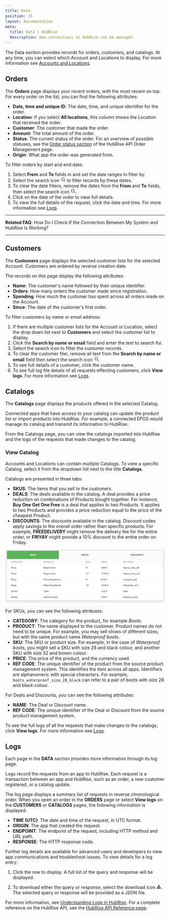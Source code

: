 ```yaml
---
title: Data
position: 15
layout: documentation
meta:
  title: Data | HubRise
  description: How connections to HubRise can be managed.
---
```


The Data section provides records for orders, customers, and catalogs. At any time, you can select which Account and Locations to display. For more information see [Accounts and Locations](/docs/getting-started/#accounts-and-locations).

## Orders

The **Orders** page displays your recent orders, with the most recent on top. For every order on the list, you can find the following attributes:

- **Date, time and unique ID**: The date, time, and unique identifier for the order.
- **Location**: If you select **All locations**, this column shows the Location that received the order.
- **Customer**: The customer that made the order.
- **Amount**: The total amount of the order.
- **Status**: The current status of the order. For an overview of possible statuses, see the [Order status section](/developers/api/order-management/#order-status) of the HubRise API Order Management page.
- **Origin**: What app the order was generated from.

To filter orders by start and end date:

1. Select **From** and **To** fields in and set the date ranges to filter by.
2. Select the search icon <InlineImage width="17" height="17">![Search icon](../images/061-search.png)</InlineImage> to filter records by these dates.
3. To clear the date filters, remove the dates from the **From** and **To** fields, then select the search icon <InlineImage width="17" height="17">![Search icon](../images/061-search.png)</InlineImage>.
4. Click on the date of the order to view full details.
5. To view the full details of the request, click the date and time. For more information see [Logs](/docs/data/#logs).

---

**Related FAQ**: <Link to="/docs/faqs/check-connection-between-my-system-and-hubrise/">How Do I Check If the Connection Between My System and HubRise Is Working?</Link>

---

## Customers

The **Customers** page displays the selected customer lists for the selected Account. Customers are ordered by reverse creation date.

The records on this page display the following attributes:

- **Name**: The customer's name followed by their unique identifier.
- **Orders**: How many orders the customer made since registration.
- **Spending**: How much the customer has spent across all orders made on the Account.
- **Since**: The date of the customer's first order.

To filter customers by name or email address:

1. If there are multiple customer lists for the Account or Location, select the drop down list next to **Customers** and select the customer list to display.
2. Click the **Search by name or email** field and enter the text to search for.
3. Select the search icon to filter the customer records.
4. To clear the customer filer, remove all text from the **Search by name or email** field then select the search icon <InlineImage width="17" height="17">![Search icon](../images/061-search.png)</InlineImage>.
5. To see full details of a customer, click the customer name.
6. To see full log file details of all requests effecting customers, click **View logs**. For more information see [Logs](/docs/data/#logs).

## Catalogs

The **Catalogs** page displays the products offered in the selected Catalog.

Connected apps that have access to your catalog can update the product list or import products into HubRise.
For example, a connected EPOS would manage its catalog and transmit its information to HubRise.

From the Catalogs page, you can view the catalogs imported into HubRise and the logs of the requests that made changes to the catalog.

### View Catalog

Accounts and Locations can contain multiple Catalogs. To view a specific Catalog, select it from the dropdown list next to the title **Catalogs**.

Catalogs are presented in three tabs:

- **SKUS**: The items that you sell to the customers.
- **DEALS**: The deals available in the catalog. 
  A deal provides a price reduction on combinations of Products bought together. For instance, **Buy One Get One Free** is a deal that applies to two Products. It applies to two Products and provides a price reduction equal to the price of the cheapest Product.
- **DISCOUNTS**: The discounts available in the catalog.
  Discount codes apply savings to the overall order rather than specific products. For example, **FREEDELIVERY** might remove the delivery fee for the entire order, or **FRIYAY** might provide a 10% discount to the entire order on Friday.

![HubRise Catalog Tabs](../images/053-en-catalog-tabs.png)

For SKUs, you can see the following attributes:

- **CATEGORY**: The category for the product, for example *Boots*.
- **PRODUCT**: The name displayed to the customer. Product names do not need to be unique. For example, you may sell shoes of different sizes, but with the same product name *Waterproof boots*.
- **SKU**: The SKU or product size. For example, in the case of *Waterproof boots*, you might sell a SKU with size 28 and black colour, and another SKU with size 32 and brown colour.
- **PRICE**: The price of the product, and the currency used.
- **REF CODE**: The unique identifier of the product from the source product management system. This identifies the item across all apps. Identifiers are alphanumeric with special characters. For example, `boots_waterproof_size_28_black` can refer to a pair of boots with size 28 and black colour.

For Deals and Discounts, you can see the following attributes:

- **NAME**: The Deal or Discount name.
- **REF CODE**: The unique identifier of the Deal or Discount from the source product management system.

To see the full logs of all the requests that make changes to the catalogs, click **View logs**. For more information see [Logs](/docs/data/#logs).

## Logs

Each page in the **DATA** section provides more information through its log page.

Logs record the requests from an app to HubRise. Each request is a transaction between an app and HubRise, such as an order, a new customer registered, or a catalog update.

The log page displays a summary list of requests in reverse chronological order. When you open an order in the **ORDERS** page or select **View logs** on the **CUSTOMERS** or **CATALOGS** pages, the following information is displayed:

- **TIME (UTC)**: The date and time of the request, in UTC format.
- **ORIGIN**: The app that created the request.
- **ENDPOINT**: The endpoint of the request, including HTTP method and URL path.
- **RESPONSE**: The HTTP response code.

Further log details are available for advanced users and developers to view app communications and troubleshoot issues. To view details for a log entry:

1. Click the row to display. A full list of the query and response will be displayed.

2. To download either the query or response, select the download icon <InlineImage width="15" height="14">![Download icon](../images/058-download.png)</InlineImage>. The selected query or response will be provided as a JSON file.

For more information, see [Understanding Logs in HubRise](/docs/hubrise-logs). For a complete reference on the HubRise API, see the [HubRise API Reference page](/developers/api/general-concepts).